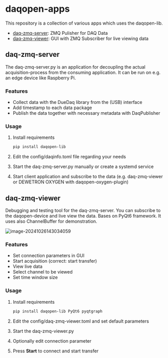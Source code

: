 # daqopen-apps

This repository is a collection of various apps which uses the daqopen-lib.

- [daq-zmq-server](#daq-zmq-server): ZMQ Pulisher for DAQ Data
- [daq-zmq-viewer](#daq-zmq-viewer): GUI with ZMQ Subscriber for live viewing data

## daq-zmq-server

The daq-zmq-server.py is an application for decoupling the actual acquisition-process from the consuming application. It can be run on e.g. an edge device like Raspberry Pi.

### Features

- Collect data with the DueDaq library from the (USB) interface
- Add timestamp to each data package
- Publish the data together with necessary metadata with DaqPublisher

### Usage

1. Install requirements

   ```bash
   pip install daqopen-lib
   ```

1. Edit the config/daqinfo.toml file regarding your needs
2. Start the daq-zmq-server.py manually or create a systemd service
3. Start client application and subscribe to the data (e.g. daq-zmq-viewer or DEWETRON OXYGEN with daqopen-oxygen-plugin)

## daq-zmq-viewer

Debugging and testing tool for the daq-zmq-server. You can subscribe to the daqopen-device and live view the data. Bases on PyQt6 framework. It uses also ChannelBuffer for demonstration.

![image-20241026143034059](/home/moberhofer/Projekte/DaqOpen/daqopen-apps/resources/daq-zmq-viewer-0.png)

### Features

- Set connection parameters in GUI
- Start acquisition (correct: start transfer)
- View live data
- Select channel to be viewed
- Set time window size

### Usage

1. Install requirements

   ```bash
   pip install daqopen-lib PyQt6 pyqtgraph
   ```
1. Edit the config/daq-zmq-viewer.toml and set default parameters
2. Start the daq-zmq-viewer.py
3. Optionally edit connection parameter
4. Press **Start** to connect and start transfer